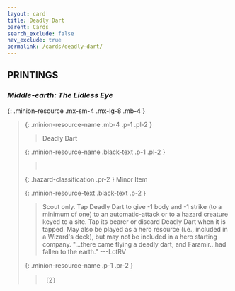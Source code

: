 ```yaml
---
layout: card
title: Deadly Dart
parent: Cards
search_exclude: false
nav_exclude: true
permalink: /cards/deadly-dart/
---
```


## PRINTINGS


### _Middle-earth: The Lidless Eye_

{: .minion-resource .mx-sm-4 .mx-lg-8 .mb-4 }
> {: .minion-resource-name .mb-4 .p-1 .pl-2 }
> > <div class="hazard-mp"></div>
> > <div class="card-name">Deadly Dart</div>
>
> {: .minion-resource-name .black-text .p-1 .pl-2 }
> > &nbsp;
>
> {: .hazard-classification .pr-2 }
> Minor Item
>
> {: .minion-resource-text .black-text .p-2 }
> > Scout only. Tap Deadly Dart to give -1 body and -1 strike (to a minimum of one) to an automatic-attack or to a hazard creature keyed to a site. Tap its bearer or discard Deadly Dart when it is tapped. May also be played as a hero resource (i.e., included in a Wizard's deck), but may not be included in a hero starting company.  "...there came flying a deadly dart, and Faramir...had fallen to the earth." ---LotRV 
> 
> {: .minion-resource-name .p-1 .pr-2 }
> > <div class="card-shield"></div>
> > <div class="card-corruption-white">〔2〕</div>
